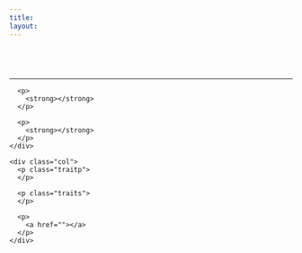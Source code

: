 ```yaml
---
title:
layout:
---
```

# 

<div class="infobox box text-center">
  <img src="" alt="" />&nbsp;&nbsp;&nbsp;<img src="" alt="" /> 
  
  <hr />
  
  <div class="row section-text text-left">
    <div class="col">
      <p>
        <strong></strong>
      </p>
      
      <p>
        <strong></strong>
      </p>
      
      <p>
        <strong></strong>
      </p>
    </div>
    
    <div class="col">
      <p class="traitp">
      </p>
      
      <p class="traits">
      </p>
      
      <p>
        <a href=""></a>
      </p>
    </div>
  </div>
</div>